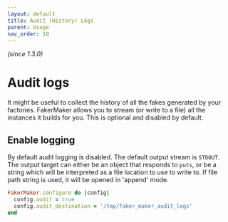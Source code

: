 ```yaml
---
layout: default
title: Audit (History) Logs
parent: Usage
nav_order: 10
---
```


_(since 1.3.0)_

# Audit logs

It might be useful to collect the history of all the fakes generated by your factories. FakerMaker allows you to stream (or write to a file) all the instances it builds for you. This is optional and disabled by default.

## Enable logging

By default audit logging is disabled. The default output stream is `STDOUT`. The output target can either be an object that responds to `puts`, or be a string which will be interpreted as a file location to use to write to. If file path string is used, it will be opened in 'append' mode.

```ruby
FakerMaker.configure do |config|
  config.audit = true
  config.audit_destination = '/tmp/faker_maker_audit_logs'
end
```

